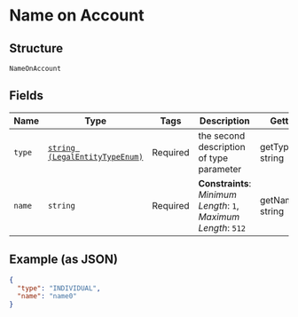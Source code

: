 
# Name on Account

## Structure

`NameOnAccount`

## Fields

| Name | Type | Tags | Description | Getter | Setter |
|  --- | --- | --- | --- | --- | --- |
| `type` | [`string (LegalEntityTypeEnum)`](../../doc/models/legal-entity-type-enum.md) | Required | the second description of type parameter | getType(): string | setType(string type): void |
| `name` | `string` | Required | **Constraints**: *Minimum Length*: `1`, *Maximum Length*: `512` | getName(): string | setName(string name): void |

## Example (as JSON)

```json
{
  "type": "INDIVIDUAL",
  "name": "name0"
}
```

